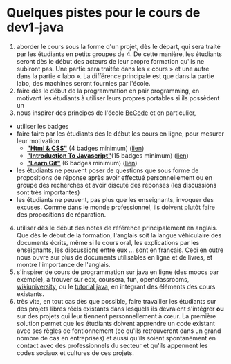 
Quelques pistes pour le cours de dev1-java
==========================================

1. aborder le cours sous la forme d'un projet, dès le départ, qui sera traité par les étudiants en petits groupes de 4.
   De cette manière, les étudiants seront dès le début des acteurs de leur propre formation qu'ils ne subiront pas. 
   Une partie sera traitée dans les « cours » et une autre dans la partie « labo ». La différence principale est que
   dans la partie labo, des machines seront fournies par l'école.
2. faire dès le début de la programmation en pair programming, en motivant les étudiants à utiliser leurs propres 
   portables si ils possèdent un
3. nous inspirer des principes de l'école [BeCode](https://www.becode.org/register/index.html) et en particulier, 
  * utiliser les badges
  * faire faire par les étudiants dès le début les cours en ligne, pour mesurer leur motivation 
    *  [**"Html & CSS"**](https://www.codecademy.com/courses/web-beginner-en-HZA3b/0/1) (4 badges minimum) ([lien](https://www.codecademy.com/courses/web-beginner-en-HZA3b/0/1))
    *  [**"Introduction To Javascript"**](https://www.codecademy.com/learn/introduction-to-javascript)(15 badges minimum)
([lien](https://www.codecademy.com/learn/introduction-to-javascript))
    * [**"Learn Git"**](https://www.codecademy.com/learn/learn-git) (6 badges minimum) ([lien](https://www.codecademy.com/learn/learn-git))
   * les étudiants ne peuvent poser de questions que sous forme de propositions de réponse après avoir effectué
     personnellement ou en groupe des recherches et avoir discuté des réponses (les discussions sont très importantes)
   * les étudiants ne peuvent, pas plus que les enseignants, invoquer des excuses. Comme dans le monde professionnel,
     ils doivent plutôt faire des propositions de réparation.
4. utiliser dès le début des notes de référence principalement en anglais. Que dès le début de la formation, l'anglais
   soit la langue véhiculaire des documents écrits, même si le cours oral, les explications par les 
   enseignants, les discussions entre eux ... sont en français. Ceci en outre nous ouvre sur plus de documents utilisables 
   en ligne et de livres, et montre l'importance de l'anglais.
5. s'inspirer de cours de programmation sur java en ligne (des moocs par exemple), à trouver sur edx, coursera, 
   fun, openclassrooms, [wikiuniversity](https://en.wikiversity.org/wiki/Portal:Java), ou 
   le [tutorial java](https://docs.oracle.com/javase/tutorial/), en intégrant des éléments des cours existants.
6. très vite, en tout cas dès que possible, faire travailler les étudiants sur des projets libres réels existants 
   dans lesquels ils devraient s'intégrer **ou** sur des projets qui leur tiennent personnellement à cœur. La première
   solution permet que les étudiants doivent apprendre un code existant avec ses règles de fontionnement (ce qu'ils retrouveront
   dans un grand nombre de cas en entreprises) et aussi qu'ils soient spontanément en contact avec des professionnels du secteur
   et qu'ils appennent les codes sociaux et cultures de ces projets.
   



